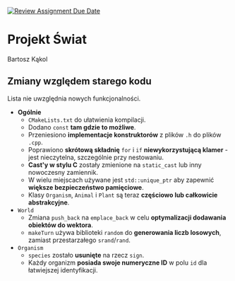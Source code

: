 [![Review Assignment Due Date](https://classroom.github.com/assets/deadline-readme-button-22041afd0340ce965d47ae6ef1cefeee28c7c493a6346c4f15d667ab976d596c.svg)](https://classroom.github.com/a/ZlJyXC1z)

# Projekt Świat
Bartosz Kąkol

## Zmiany względem starego kodu
Lista nie uwzględnia nowych funkcjonalności.
- **Ogólnie**
  - `CMakeLists.txt` do ułatwienia kompilacji. 
  - Dodano `const` **tam gdzie to możliwe**.
  - Przeniesiono **implementacje konstruktorów** z plików `.h` do plików `.cpp`.
  - Poprawiono **skrótową składnię** `for` i `if` **niewykorzystującą klamer** - jest nieczytelna, szczególnie przy nestowaniu.
  - **Cast'y w stylu C** zostały zmienione na `static_cast` lub inny nowoczesny zamiennik.
  - W wielu miejscach używane jest `std::unique_ptr` aby zapewnić **większe bezpieczeństwo pamięciowe**.
  - Klasy `Organism`, `Animal` i `Plant` są teraz **częściowo lub całkowicie abstrakcyjne**.
- `World`
  - Zmiana `push_back` na `emplace_back` w celu **optymalizacji dodawania obiektów do wektora**.
  - `makeTurn` używa biblioteki `random` do **generowania liczb losowych**, zamiast przestarzałego `srand`/`rand`.
- `Organism`
  - `species` zostało **usunięte** na rzecz `sign`.
  - Każdy organizm **posiada swoje numeryczne ID** w polu `id` dla łatwiejszej identyfikacji.
